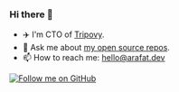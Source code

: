 ### Hi there 👋

- ✈️ I'm CTO of [Tripovy](https://tripovy.com).
- 💬 Ask me about [my open source repos](https://github.com/arafathusayn?tab=repositories&type=source).
- 📫 How to reach me: hello@arafat.dev

[![Follow me on GitHub](https://img.shields.io/github/followers/arafathusayn?label=Follow&style=social)](https://github.com/arafathusayn)
